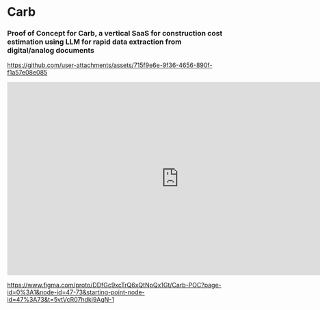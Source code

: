 <h1>Carb</h1>
<h3>Proof of Concept for Carb, a vertical SaaS for construction cost estimation using LLM for rapid data extraction from digital/analog documents</h3> 



https://github.com/user-attachments/assets/715f9e6e-9f36-4656-890f-f1a57e08e085

<iframe style="border: 1px solid rgba(0, 0, 0, 0.1);" width="800" height="450" src="https://embed.figma.com/proto/DDfGc9xcTrQ6xQtNpQx1Gt/Carb-POC?page-id=0%3A1&node-id=47-73&starting-point-node-id=47%3A73&embed-host=share" allowfullscreen></iframe>

https://www.figma.com/proto/DDfGc9xcTrQ6xQtNpQx1Gt/Carb-POC?page-id=0%3A1&node-id=47-73&starting-point-node-id=47%3A73&t=5vtVcR07hdki9AgN-1
